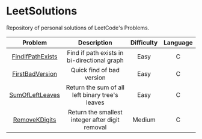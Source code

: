 # LeetSolutions
Repository of personal solutions of LeetCode's Problems.

| Problem | Description | Difficulty | Language |
| :-: | :-: | :-: | :-: |
| [FindIfPathExists](FindIfPathExists) | Find if path exists in bi-directional graph | Easy | C |
| [FirstBadVersion](FirstBadVersion) | Quick find of bad version | Easy | C |
| [SumOfLeftLeaves](SumOfLeftLeaves) | Return the sum of all left binary tree's leaves | Easy | C |
| [RemoveKDigits](RemoveKDigits) | Return the smallest integer after digit removal | Medium | C |
